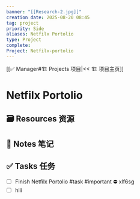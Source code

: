 ```yaml
---
banner: "[[Research-2.jpg]]"
creation date: 2025-08-20 08:45
tag: project
priority: Side
aliases: Netfilx Portolio
type: Project
complete:
Project: Netfilx-portolio
---
```

[[✅ Manager#🏗️ Projects 项目|<< 🏗️ 项目主页]]
# Netfilx Portolio

## 🗃️ Resources 资源


## 📒 Notes 笔记


## ✅  Tasks 任务
- [ ] Finish Netfilx Portolio #task #important ⛔ xlf6sg
- [ ] hiii
